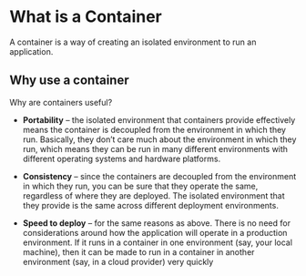 # What is a Container

A container is a way of creating an isolated environment to run an application.


## Why use a container

Why are containers useful?

* __Portability__ – the isolated environment that containers provide effectively means the container is decoupled from the environment in which they run. Basically, they don’t care much about the environment in which they run, which means they can be run in many different environments with different operating systems and hardware platforms.

* __Consistency__ – since the containers are decoupled from the environment in which they run, you can be sure that they operate the same, regardless of where they are deployed. The isolated environment that they provide is the same across different deployment environments.

* __Speed to deploy__ – for the same reasons as above. There is no need for considerations around how the application will operate in a production environment. If it runs in a container in one environment (say, your local machine), then it can be made to run in a container in another environment (say, in a cloud provider) very quickly